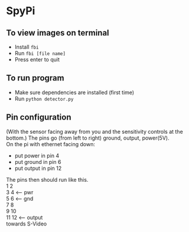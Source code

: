 # SpyPi

## To view images on terminal

- Install `fbi`
- Run `fbi [file name]`
- Press enter to quit

## To run program

- Make sure dependencies are installed (first time)
- Run `python detector.py`

## Pin configuration

(With the sensor facing away from you and the sensitivity controls at the bottom.)
The pins go (from left to right) ground, output, power(5V).  
On the pi with ethernet facing down:
- put power in pin 4
- put ground in pin 6
- put output in pin 12

The pins then should run like this.  
1  2  
3  4 <-- pwr  
5  6 <-- gnd  
7  8  
9  10  
11 12 <-- output  
towards S-Video
